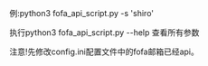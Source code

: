 例:python3 fofa_api_script.py -s 'shiro'

执行python3 fofa_api_script.py --help 查看所有参数

注意!先修改config.ini配置文件中的fofa邮箱已经api。

